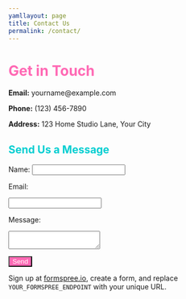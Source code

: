 ```yaml
---
yamllayout: page
title: Contact Us
permalink: /contact/
---
```

<h1 style="color: #ff69b4;">Get in Touch</h1>
<p><strong>Email:</strong> yourname@example.com</p>
<p><strong>Phone:</strong> (123) 456-7890</p>
<p><strong>Address:</strong> 123 Home Studio Lane, Your City</p>

<h2 style="color: #00ced1;">Send Us a Message</h2>
<form action="YOUR_FORMSPREE_ENDPOINT" method="POST">
  <label for="name">Name:</label>

  <input type="text" id="name" name="name" required>

  <label for="email">Email:</label>

  <input type="email" id="email" name="email" required>

  <label for="message">Message:</label>

  <textarea id="message" name="message" required></textarea>

  <button type="submit" style="background-color: #ff69b4; color: white;">Send</button>
</form>


Sign up at [formspree.io](https://formspree.io), create a form, and replace `YOUR_FORMSPREE_ENDPOINT` with your unique URL.

